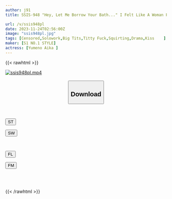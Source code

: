 ```yaml
---
author: j91
title: SSIS-948 "Hey, Let Me Borrow Your Bath..." I Felt Like A Woman From My Big-breasted Coworker's Naughty Wet Hair And Defenseless Breasts... Aika Yumeno

url: /v/ssis948pl
date: 2023-11-24T02:56:00Z
image: "ssis948pl.jpg"
tags: [Censored,Solowork,Big Tits,Titty Fuck,Squirting,Drama,Kiss	 ]
maker: [S1 NO.1 STYLE]
actress: [Yumeno Aika ]
---
```



{{< rawhtml >}}

<div class="video" data-videoid="GkKQvy2b88taG1">
    <a href="javascript:;">
        <img src="/v/ssis948pl/ssis948pl.jpg" width="WIDTH" height="HEIGHT" alt="ssis948pl.mp4" loading="lazy">
    </a>
</div>

<script type="text/javascript" src="https://j91.asia/asset/on-demand-st.js"></script>

<br>
  <link rel="stylesheet" href="https://j91.asia/asset/bs5.css">
  
  <center>
  <button class="btn btn-primary" type="button" data-bs-toggle="collapse" data-bs-target=".multi-collapse" aria-expanded="false" aria-controls="multiCollapseExample1 multiCollapseExample2"><h2>Download</h2></button></center>
</p>
<div class="row">
  <div class="col">
    <div class="collapse multi-collapse" id="multiCollapseExample1">
      <div class="card card-body">
	      	      <br>
<div class="buttons">  
<p><a href="https://streamtape.to/v/GkKQvy2b88taG1" target="_blank"><button class="btn-hover color-3"><i class="fa fa-download"></i> ST</button></a></p>
<p><a href="https://flaswish.com/zreqp437d0hy" target="_blank"><button class="btn-hover color-2"><i class="fa fa-download"></i> SW</button></a></p></div>
    </div>
  </div>
</div>
  <div class="col">
    <div class="collapse multi-collapse" id="multiCollapseExample2">
      <div class="card card-body">
	      <br>
<div class="buttons">
<p><a href="javascript:;" target="_blank"><button class="btn-hover color-9"><i class="fa fa-download"></i> FL</button></a></p>
<p><a href="javascript:;" target="_blank"><button class="btn-hover color-8"><i class="fa fa-download"></i> FM</button></a></p></div>
<br><br>
      </div>
    </div>
  </div>
</div>

{{< /rawhtml >}}
